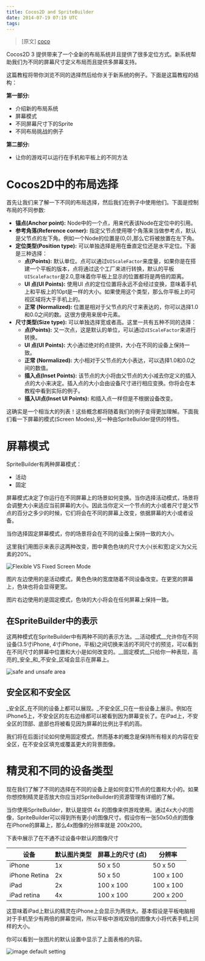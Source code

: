 ```yaml
---
title: Cocos2D and SpriteBuilder
date: 2014-07-19 07:19 UTC
tags:
---
```


> [原文] [coco]

Cocos2D 3 提供带来了一个全新的布局系统并且提供了很多定位方式。新系统帮助我们为不同的屏幕尺寸定义布局而且提供多屏幕支持。

这篇教程将带你浏览不同的选择然后给你关于新系统的例子。下面是这篇教程的结构：

__第一部分:__

- 介绍新的布局系统
- 屏幕模式
- 不同屏幕尺寸下的Sprite
- 不同布局挑战的例子

__第二部分:__

- 让你的游戏可以运行在手机和平板上的不同方法

# Cocos2D中的布局选择

首先让我们来了解一下不同的布局选择，然后我们在例子中使用他们。下面是控制布局的不同参数:

- __锚点(Anchor point):__ Node中的一个点，用来代表该Node在定位中的引用。
- __参考角落(Reference corner):__ 指定父节点使用哪个角落来当做参考点，默认是父节点的左下角。例如一个Node的位置是(0,0),那么它将被放置在左下角。
- __定位类型(Position type):__ 可以单独选择是用在垂直定位还是水平定位。下面是三种选择：
    - __点(Points):__ 默认单位。点可以通过`UIScaleFactor`来度量，如果你是在搭建一个平板的版本，点将通过这个工厂来进行转换，默认的平板`UIScaleFactor`是2.0,意味着你平板上显示的位置都将是两倍的距离。
    - __UI 点(UI Points):__ 使用UI 点的定位位置将永远不会经过变换，意味着手机上和平板上的10pt是一样的大小。如果使用这个类型，那么你平板上的可视区域将大于手机上的。
    - __正常 (Normalized):__ 位置是相对于父节点的尺寸来表达的，你可以选择1.0和0.0之间的数。这很方便用来居中元素。
- __尺寸类型(Size type):__ 可以单独选择宽或者高。这里一共有五种不同的选择：
    - __点(Points):__ 又一次点，这是默认的单位，可以通过`UIScaleFactor`来进行转换。
    - __UI 点(UI Points):__ 大小通过绝对的点提供，大小在不同的设备上保持一致。
    - __正常 (Normalized):__ 大小相对于父节点的大小表达，可以选择1.0和0.0之间的数值。
    - __插入点(Inset Points):__ 该节点的大小将由父节点的大小减去你定义的插入点的大小来决定。插入点的大小会由设备尺寸进行相应变换。你将会在本教程中看到实际的例子。
    - __插入UI点(Inset UI Points):__ 和插入点一样但是不根据设备改变。

这确实是一个相当大的列表！这些概念都将随着我们的例子变得更加理解。下面我们看一下屏幕的模式(Screen Modes),另一种由SpriteBuilder提供的特性。

# 屏幕模式

SpriteBuilder有两种屏幕模式：

- 活动
- 固定

屏幕模式决定了你运行在不同屏幕上的场景如何变换。当你选择活动模式，场景将会调整大小来适应当前屏幕的大小。因此当你定义一个节点的大小或者尺寸是父节点的百分之多少的时候，它们将会在不同的屏幕上改变，依据屏幕的大小或者设备。

当你选择固定屏幕模式，你的场景将会在不同的设备上保持一致的大小。

这里我们用图示来表示这两种改变，图中黄色色块的尺寸大小(长和宽)定义为父元素的20%。

![Flexible VS Fixed Screen Mode](https://static.makegameswith.us/gamernews_images/4O4sE7VW44/ScreenModes.png)

图片左边使用的是活动模式，黄色色块的宽度随着不同设备改变。在更宽的屏幕上，色块也将会显得更宽。

图片右边使用的是固定模式，色块的大小将会在任何屏幕上保持一致。

## 在SpriteBuilder中的表示

这两种模式在SpriteBuilder中有两种不同的表示方法。__活动模式__允许你在不同设备(3.5寸iPhone, 4寸iPhone，平板)之间切换来活的不同尺寸的预览，可以看到在不同尺寸的屏幕中位置和大小是如何改变的。__固定模式__只给你一种表现，高亮的_安全_和_不安全_区域会显示在屏幕上。

![safe and unsafe area](https://static.makegameswith.us/gamernews_images/TufaBarXXD/safeunsafe.png)

## 安全区和不安全区

_安全区_在不同的设备上都可以展现。_不安全区_只在一些设备上展示。例如在iPhone5上，不安全区的左右边缘都可以被看到因为屏幕变长了。在iPad上，不安全区的顶部、底部也将被看见因为屏幕的比例比手机的高。

我们将在后面讨论如何使用固定模式，然而基本的概念是保持所有相关的内容在安全区，在不安全区填充或覆盖更大的背景图像。

# 精灵和不同的设备类型

现在我们了解了不同的选择在不同的设备上是如何变幻节点的位置和大小的。如果你想控制精灵是否放大你应当对SpriteBuilder的资源管理有详细的了解。

当你使用SpriteBuilder，默认是提供 4x 的图像来供游戏使用。通过4x大小的图像，SpriteBuilder可以得到所有更小的图像尺寸。假设你有一张50x50点的图像在iPhone的屏幕上，那么4x图像的分辨率就是 200x200。

下表中展示了在不通不过设备中默认的图像尺寸

设备  | 默认图片类型 | 屏幕上的尺寸 (点)  | 分辨率
--- | --- | --- | ---
iPhone   | 1x | 50 x 50 | 50 x 50
iPhone Retina | 2x  |  50 x 50  | 100 x 100
iPad     |2x     |100 x 100  |100 x 100
iPad retina | 4x    | 100 x 100 | 200 x 200

这意味着iPad上默认的精灵在iPhone上会显示为两倍大。基本假设是平板电脑相对于手机至少有两倍的屏幕空间，所以平板中游戏双倍的图像大小将代表手机上同样的大小。

你可以看到一张图片的默认设置中显示了上面表格的内容。

![image default setting](https://static.makegameswith.us/gamernews_images/Ag6GXUTFMT/Screen%20Shot%202014-02-19%20at%2015.39.15.png)



[coco]: https://www.makegameswith.us/gamernews/361/dynamic-layouts-with-spritebuilder-and-cocos2d-3x
